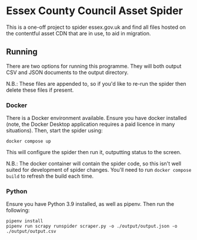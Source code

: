 # Essex County Council Asset Spider

This is a one-off project to spider essex.gov.uk and find all files hosted on the contentful asset CDN that are in use, to aid in migration.

## Running

There are two options for running this programme. They will both output CSV and JSON documents to the output directory.

N.B.: These files are appended to, so if you'd like to re-run the spider then delete these files if present.

### Docker

There is a Docker environment available. Ensure you have docker installed (note, the Docker Desktop application requires a paid licence in many situations). Then, start the spider using:

    docker compose up

This will configure the spider then run it, outputting status to the screen.

N.B.: The docker container will contain the spider code, so this isn't well suited for development of spider changes. You'll need to run `docker compose build` to refresh the build each time.

### Python

Ensure you have Python 3.9 installed, as well as pipenv. Then run the following:

    pipenv install
    pipenv run scrapy runspider scraper.py -o ./output/output.json -o ./output/output.csv
